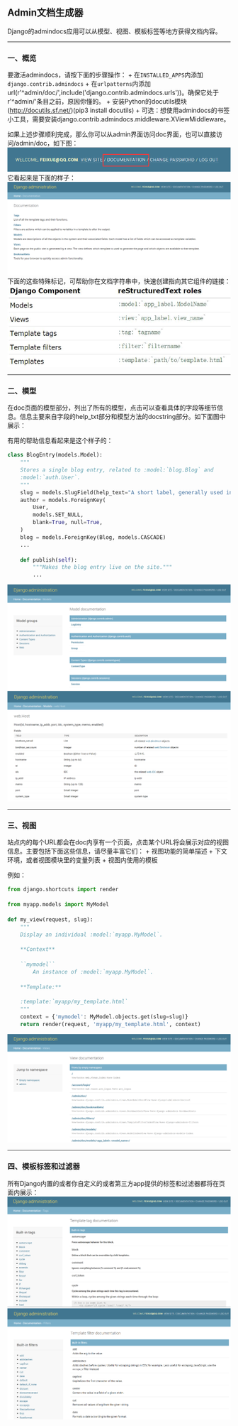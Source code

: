 ## Admin文档生成器

Django的admindocs应用可以从模型、视图、模板标签等地方获得文档内容。

---

### 一、概览
要激活admindocs，请按下面的步骤操作：
    + 在`INSTALLED_APPS`内添加`django.contrib.admindocs`
    + 在`urlpatterns`内添加url(r'^admin/doc/',include('django.contrib.admindocs.urls'))。确保它处于r'^admin/'条目之前，原因你懂的。
    + 安装Python的docutils模块(http://docutils.sf.net/)(pip3 install docutils)
    + 可选：想使用admindocs的书签小工具，需要安装django.contrib.admindocs.middleware.XViewMiddleware。
    
如果上述步骤顺利完成，那么你可以从admin界面访问doc界面，也可以直接访问/admin/doc，如下图：
![](../images/chapter12/021.png)
它看起来是下面的样子：
![](../images/chapter12/022.png)
下面的这些特殊标记，可帮助你在文档字符串中，快速创建指向其它组件的链接：
![](../images/chapter12/023.jpg)

---

### 二、模型

在doc页面的模型部分，列出了所有的模型，点击可以查看具体的字段等细节信息。信息主要来自字段的help_txt部分和模型方法的docstring部分。如下面图中展示：

有用的帮助信息看起来是这个样子的：
```python
class BlogEntry(models.Model):
    """
    Stores a single blog entry, related to :model:`blog.Blog` and
    :model:`auth.User`.
    """
    slug = models.SlugField(help_text="A short label, generally used in URLs.")
    author = models.ForeignKey(
        User,
        models.SET_NULL,
        blank=True, null=True,
    )
    blog = models.ForeignKey(Blog, models.CASCADE)
    ...

    def publish(self):
        """Makes the blog entry live on the site."""
        ...
```
![](../images/chapter12/024.png)
![](../images/chapter12/025.png)

---

### 三、视图

站点内的每个URL都会在doc内享有一个页面，点击某个URL将会展示对应的视图信息。主要包括下面这些信息，请尽量丰富它们：
    + 视图功能的简单描述
    + 下文环境，或者视图模块里的变量列表
    + 视图内使用的模板
    
例如：
```python
from django.shortcuts import render

from myapp.models import MyModel

def my_view(request, slug):
    """
    Display an individual :model:`myapp.MyModel`.

    **Context**

    ``mymodel``
        An instance of :model:`myapp.MyModel`.

    **Template:**

    :template:`myapp/my_template.html`
    """
    context = {'mymodel': MyModel.objects.get(slug=slug)}
    return render(request, 'myapp/my_template.html', context)
```
![](../images/chapter12/026.png)

---

### 四、模板标签和过滤器

所有Django内置的或者你自定义的或者第三方app提供的标签和过滤器都将在页面内展示：
![](../images/chapter12/027.png)
![](../images/chapter12/028.png)

